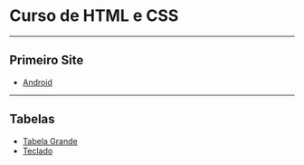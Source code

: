 <h1>Curso de HTML e CSS</h1>
<hr/>
<h2>Primeiro Site</h2>
<ul>
<li><a href="https://codemaster-vini.github.io/HTML-CSS/exercicios/ex017/index.html">Android</a></li>
</ul>
<hr/>
<h2>Tabelas</h2>
<ul>
<li><a href="https://codemaster-vini.github.io/HTML-CSS/exercicios/ex020/tabela002.html">Tabela Grande</a></li>
<li><a href="https://codemaster-vini.github.io/HTML-CSS/exercicios/ex021/teclado.html">Teclado</a></li>
</ul>

